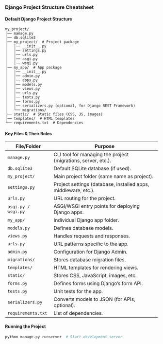 ### **Django Project Structure Cheatsheet**  

#### **Default Django Project Structure**  
```plaintext
my_project/
│── manage.py
│── db.sqlite3
│── my_project/  # Project package
│   │── __init__.py
│   │── settings.py
│   │── urls.py
│   │── asgi.py
│   │── wsgi.py
│── my_app/  # App package
│   │── __init__.py
│   │── admin.py
│   │── apps.py
│   │── models.py
│   │── views.py
│   │── urls.py
│   │── tests.py
│   │── forms.py
│   │── serializers.py (optional, for Django REST Framework)
│   └── migrations/
│── static/  # Static files (CSS, JS, images)
│── templates/  # HTML templates
└── requirements.txt  # Dependencies
```

#### **Key Files & Their Roles**  

| File/Folder | Purpose |
|-------------|---------|
| `manage.py` | CLI tool for managing the project (migrations, server, etc.). |
| `db.sqlite3` | Default SQLite database (if used). |
| `my_project/` | Main project folder (same name as project). |
| `settings.py` | Project settings (database, installed apps, middleware, etc.). |
| `urls.py` | URL routing for the project. |
| `asgi.py / wsgi.py` | ASGI/WSGI entry points for deploying Django apps. |
| `my_app/` | Individual Django app folder. |
| `models.py` | Defines database models. |
| `views.py` | Handles requests and responses. |
| `urls.py` | URL patterns specific to the app. |
| `admin.py` | Configuration for Django Admin. |
| `migrations/` | Stores database migration files. |
| `templates/` | HTML templates for rendering views. |
| `static/` | Stores CSS, JavaScript, images, etc. |
| `forms.py` | Defines forms using Django’s form API. |
| `tests.py` | Unit tests for the app. |
| `serializers.py` | Converts models to JSON (for APIs, optional). |
| `requirements.txt` | List of dependencies. |

#### **Running the Project**  
```sh
python manage.py runserver  # Start development server
```
